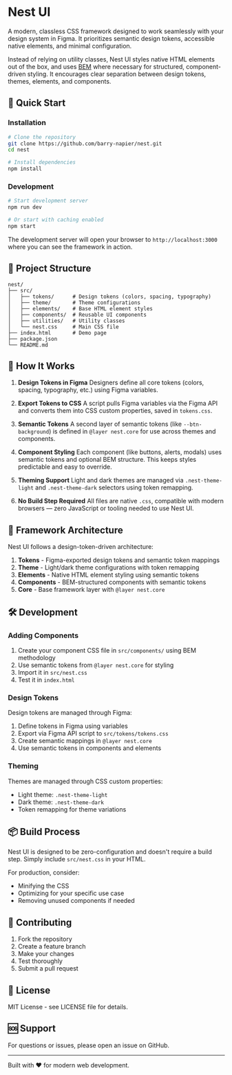 # Nest UI

A modern, classless CSS framework designed to work seamlessly with your design system in Figma. It prioritizes semantic design tokens, accessible native elements, and minimal configuration.

Instead of relying on utility classes, Nest UI styles native HTML elements out of the box, and uses [BEM](https://getbem.com/) where necessary for structured, component-driven styling. It encourages clear separation between design tokens, themes, elements, and components.

## 🚀 Quick Start

### Installation

```bash
# Clone the repository
git clone https://github.com/barry-napier/nest.git
cd nest

# Install dependencies
npm install
```

### Development

```bash
# Start development server
npm run dev

# Or start with caching enabled
npm start
```

The development server will open your browser to `http://localhost:3000` where you can see the framework in action.

## 📁 Project Structure

```
nest/
├── src/
│   ├── tokens/      # Design tokens (colors, spacing, typography)
│   ├── theme/       # Theme configurations
│   ├── elements/    # Base HTML element styles
│   ├── components/  # Reusable UI components
│   ├── utilities/   # Utility classes
│   └── nest.css     # Main CSS file
├── index.html       # Demo page
├── package.json
└── README.md
```

## 🧩 How It Works

1. **Design Tokens in Figma**
   Designers define all core tokens (colors, spacing, typography, etc.) using Figma variables.

2. **Export Tokens to CSS**
   A script pulls Figma variables via the Figma API and converts them into CSS custom properties, saved in `tokens.css`.

3. **Semantic Tokens**
   A second layer of semantic tokens (like `--btn-background`) is defined in `@layer nest.core` for use across themes and components.

4. **Component Styling**
   Each component (like buttons, alerts, modals) uses semantic tokens and optional BEM structure. This keeps styles predictable and easy to override.

5. **Theming Support**
   Light and dark themes are managed via `.nest-theme-light` and `.nest-theme-dark` selectors using token remapping.

6. **No Build Step Required**
   All files are native `.css`, compatible with modern browsers — zero JavaScript or tooling needed to use Nest UI.

## 🎨 Framework Architecture

Nest UI follows a design-token-driven architecture:

1. **Tokens** - Figma-exported design tokens and semantic token mappings
2. **Theme** - Light/dark theme configurations with token remapping
3. **Elements** - Native HTML element styling using semantic tokens
4. **Components** - BEM-structured components with semantic tokens
5. **Core** - Base framework layer with `@layer nest.core`

## 🛠️ Development

### Adding Components

1. Create your component CSS file in `src/components/` using BEM methodology
2. Use semantic tokens from `@layer nest.core` for styling
3. Import it in `src/nest.css`
4. Test it in `index.html`

### Design Tokens

Design tokens are managed through Figma:

1. Define tokens in Figma using variables
2. Export via Figma API script to `src/tokens/tokens.css`
3. Create semantic mappings in `@layer nest.core`
4. Use semantic tokens in components and elements

### Theming

Themes are managed through CSS custom properties:

- Light theme: `.nest-theme-light`
- Dark theme: `.nest-theme-dark`
- Token remapping for theme variations

## 📦 Build Process

Nest UI is designed to be zero-configuration and doesn't require a build step. Simply include `src/nest.css` in your HTML.

For production, consider:

- Minifying the CSS
- Optimizing for your specific use case
- Removing unused components if needed

## 🤝 Contributing

1. Fork the repository
2. Create a feature branch
3. Make your changes
4. Test thoroughly
5. Submit a pull request

## 📄 License

MIT License - see LICENSE file for details.

## 🆘 Support

For questions or issues, please open an issue on GitHub.

---

Built with ❤️ for modern web development.
